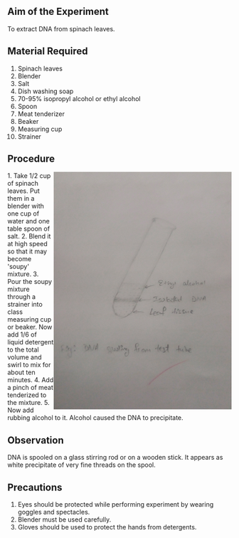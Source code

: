 ## Aim of the Experiment 
To extract DNA from spinach leaves. 

## Material Required
1. Spinach leaves
2. Blender 
3. Salt 
4. Dish washing soap 
5. 70-95% isopropyl alcohol or ethyl alcohol
6. Spoon
7. Meat tenderizer
8. Beaker 
9. Measuring cup
10. Strainer 

## Procedure 
<img align=right src="./img/ex-8/isolation.jpg" width=400>
1. Take 1/2 cup of spinach leaves. Put them in a blender with one cup of water and one table spoon of salt. 
2. Blend it at high speed so that it may become 'soupy' mixture.
3. Pour the soupy mixture through a strainer into class measuring cup or beaker. Now add 1/6 of liquid detergent to the total volume and swirl to mix for about ten minutes. 
4. Add a pinch of meat tenderized to the mixture.
5. Now add rubbing alcohol to it. Alcohol caused the DNA to precipitate.

## Observation
DNA is spooled on a glass stirring rod or on a wooden stick. It appears as white precipitate of very fine threads on the spool.

## Precautions
1. Eyes should be protected while performing experiment by wearing goggles and spectacles.
2. Blender must be used carefully.
3. Gloves should be used to protect the hands from detergents. 